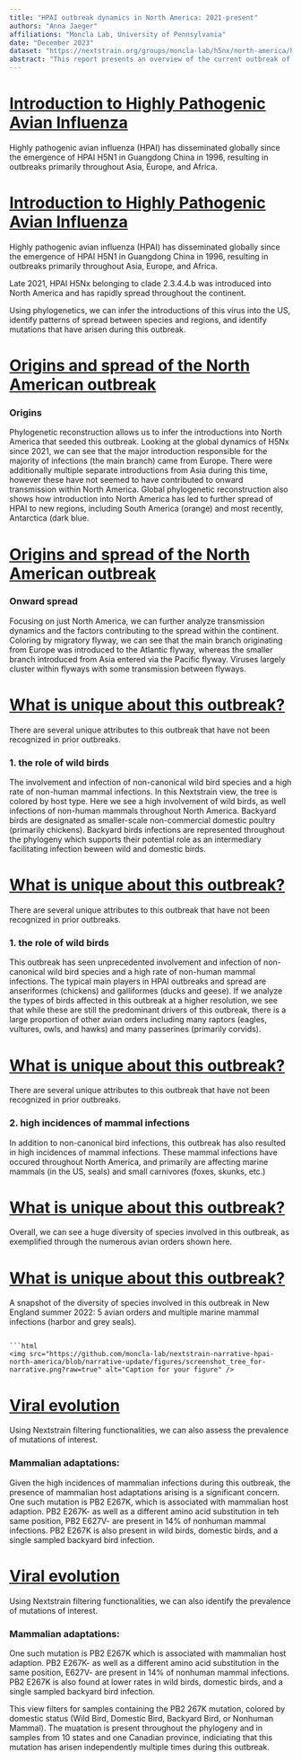 ```yaml
---
title: "HPAI outbreak dynamics in North America: 2021-present"
authors: "Anna Jaeger"
affiliations: "Moncla Lab, University of Pennsylvania"
date: "December 2023"
dataset: "https://nextstrain.org/groups/moncla-lab/h5nx/north-america/ha"
abstract: "This report presents an overview of the current outbreak of highly pathogenic avian influenza in North America and highlights the utility of phylogenetics for interrogating outbreak dynamics."
---
```

# [Introduction to Highly Pathogenic Avian Influenza](https://nextstrain.org/flu/avian/h5n1/ha?animate=1996-03-10,2023-10-11,1,1,30000&d=map&p=full) 

Highly pathogenic avian influenza (HPAI) has disseminated globally since the emergence of HPAI H5N1 in Guangdong China in 1996, resulting in outbreaks primarily throughout Asia, Europe, and Africa. 

# [Introduction to Highly Pathogenic Avian Influenza](https://nextstrain.org/groups/moncla-lab/h5nx/north-america/ha?animate=2021-09-24,2023-05-28,1,1,30000&c=division&d=tree,map&p=grid&r=division) 

Highly pathogenic avian influenza (HPAI) has disseminated globally since the emergence of HPAI H5N1 in Guangdong China in 1996, resulting in outbreaks primarily throughout Asia, Europe, and Africa. 

Late 2021, HPAI H5Nx belonging to clade 2.3.4.4.b was introduced into North America and has rapidly spread throughout the continent. 

Using phylogenetics, we can infer the introductions of this virus into the US, identify patterns of spread between species and regions, and identify mutations that have arisen during this outbreak.

# [Origins and spread of the North American outbreak](https://nextstrain.org/groups/moncla-lab/h5nx/global-2021-present/ha)

### Origins
Phylogenetic reconstruction allows us to infer the introductions into North America that seeded this outbreak. Looking at the global dynamics of H5Nx since 2021, we can see that the major introduction responsible for the majority of infections (the main branch) came from Europe. There were additionally multiple separate introductions from Asia during this time, however these have not seemed to have contributed to onward transmission within North America. Global phylogenetic reconstruction also shows how introduction into North America has led to further spread of HPAI to new regions, including South America (orange) and most recently, Antarctica (dark blue.


# [Origins and spread of the North American outbreak](https://nextstrain.org/groups/moncla-lab/h5nx/north-america/ha?c=flyway&d=tree,map&p=full&r=division)


### Onward spread
Focusing on just North America, we can further analyze transmission dynamics and the factors contributing to the spread within the continent. Coloring by migratory flyway, we can see that the main branch originating from Europe was introduced to the Atlantic flyway, whereas the smaller branch introduced from Asia entered via the Pacific flyway. Viruses largely cluster within flyways with some transmission between flyways. 

# [What is unique about this outbreak?](https://nextstrain.org/groups/moncla-lab/h5nx/north-america/ha?c=Domestic_Status&p=grid&r=division)

There are several unique attributes to this outbreak that have not been recognized in prior outbreaks.

### 1. the role of wild birds

The involvement and infection of non-canonical wild bird species and a high rate of non-human mammal infections. In this Nextstrain view, the tree is colored by host type. Here we see a high involvement of wild birds, as well infections of non-human mammals throughout North America. Backyard birds are designated as smaller-scale non-commercial domestic poultry (primarily chickens). Backyard birds infections are represented throughout the phylogeny which supports their potential role as an intermediary facilitating infection beween wild and domestic birds.

# [What is unique about this outbreak?](https://nextstrain.org/groups/moncla-lab/h5nx/north-america/ha?c=order&d=tree&p=full&r=region)

There are several unique attributes to this outbreak that have not been recognized in prior outbreaks.

### 1. the role of wild birds

This outbreak has seen unprecedented involvement and infection of non-canonical wild bird species and a high rate of non-human mammal infections. The typical main players in HPAI outbreaks and spread are anseriformes (chickens) and galliformes (ducks and geese). If we analyze the types of birds affected in this outbreak at a higher resolution, we see that while these are still the predominant drivers of this outbreak, there is a large proportion of other avian orders including many raptors (eagles, vultures, owls, and hawks) and many passerines (primarily corvids).  

# [What is unique about this outbreak?](https://nextstrain.org/groups/moncla-lab/h5nx/north-america/ha?c=species_group&d=tree,map&f_host=Nonhuman%20Mammal&p=full&r=division)

There are several unique attributes to this outbreak that have not been recognized in prior outbreaks.

### 2. high incidences of mammal infections 

In addition to non-canonical bird infections, this outbreak has also resulted in high incidences of mammal infections. These mammal infections have occured throughout North America, and primarily are affecting marine mammals (in the US, seals) and small carnivores (foxes, skunks, etc.)

# [What is unique about this outbreak?](https://nextstrain.org/groups/moncla-lab/h5nx/north-america/ha?c=order&d=tree&p=full&r=division)

Overall, we can see a huge diversity of species involved in this outbreak, as exemplified through the numerous avian orders shown here.

# [What is unique about this outbreak?](https://nextstrain.org/groups/moncla-lab/h5nx/north-america/ha?c=order&d=tree&m=div&p=full&r=division)

A snapshot of the diversity of species involved in this outbreak in New England summer 2022: 5 avian orders and multiple marine mammal infections (harbor and grey seals).

```auspiceMainDisplayMarkdown

```html
<img src="https://github.com/moncla-lab/nextstrain-narrative-hpai-north-america/blob/narrative-update/figures/screenshot_tree_for-narrative.png?raw=true" alt="Caption for your figure" />

```


# [Viral evolution](https://nextstrain.org/groups/moncla-lab/h5nx/north-america/pb2?branches=hide&c=gt-PB2_627&d=tree&gmax=2283&gmin=4&l=scatter&p=full&r=division&scatterX=Domestic_Status&scatterY=gt)

Using Nextstrain filtering functionalities, we can also assess the prevalence of mutations of interest. 

### Mammalian adaptations:

Given the high incidences of mammalian infections during this outbreak, the presence of mammalian host adaptations arising is a significant concern. One such mutation is PB2 E267K, which is associated with mammalian host adaption. PB2 E267K- as well as a different amino acid substitution in teh same position, PB2 E627V- are present in 14% of nonhuman mammal infections. PB2 E267K is also present in wild birds, domestic birds, and a single sampled backyard bird infection. 


# [Viral evolution](https://nextstrain.org/groups/moncla-lab/h5nx/north-america/pb2?c=Domestic_Status&d=tree,map&gmax=2283&gmin=4&gt=PB2.627K&p=grid&r=division)

Using Nextstrain filtering functionalities, we can also identify the prevalence of mutations of interest. 

### Mammalian adaptations:

One such mutation is PB2 E267K which is associated with mammalian host adaption. PB2 E267K- as well as a different amino acid substitution in the same position, E627V- are present in 14% of nonhuman mammal infections. PB2 E267K is also found at lower rates in wild birds, domestic birds, and a single sampled backyard bird infection. 

This view filters for samples containing the PB2 267K mutation, colored by domestic status (Wild Bird, Domestic Bird, Backyard Bird, or Nonhuman Mammal). The muatation is present throughout the phylogeny and in samples from 10 states and one Canadian province, indiciating that this mutation has arisen independently multiple times during this outbreak. 


